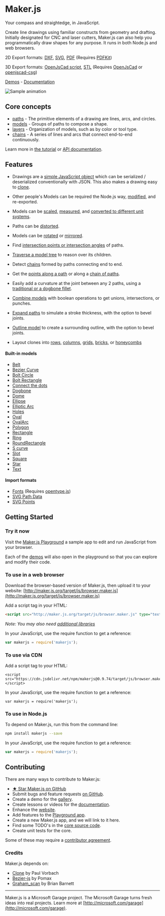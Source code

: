 # Maker.js

Your compass and straightedge, in JavaScript.

Create line drawings using familiar constructs from geometry and drafting. Initially designated for CNC and laser cutters, Maker.js can also help you programmatically draw shapes for any purpose. It runs in both Node.js and web browsers.

2D Export formats: 
[DXF](http://maker.js.org/docs/api/modules/makerjs.exporter.html#todxf), 
[SVG](http://maker.js.org/docs/api/modules/makerjs.exporter.html#tosvg),
[PDF](http://maker.js.org/docs/api/modules/makerjs.exporter.html#topdf) (Requires [PDFKit](https://pdfkit.org/))

3D Export formats: 
[OpenJsCad script](http://maker.js.org/docs/api/modules/makerjs.exporter.html#toopenjscad), 
[STL](http://maker.js.org/docs/api/modules/makerjs.exporter.html#tostl) (Requires [OpenJsCad](http://joostn.github.io/OpenJsCad/) or [openjscad-csg](https://www.npmjs.com/package/openjscad-csg))

[Demos](http://maker.js.org/demos/) - [Documentation](http://maker.js.org/docs/)

![Sample animation](http://maker.js.org/images/anim-wheel.gif)

## Core concepts

* [paths](http://maker.js.org/docs/basic-drawing/#Paths) - The primitive elements of a drawing are lines, arcs, and circles.
* [models](http://maker.js.org/docs/basic-drawing/#Models) - Groups of paths to compose a shape.
* [layers](http://maker.js.org/docs/advanced-drawing/#Layers) - Organization of models, such as by color or tool type.
* [chains](http://maker.js.org/docs/working-with-chains/#content) - A series of lines and arcs that connect end-to-end continuously.

Learn more in [the tutorial](http://maker.js.org/docs/basic-drawing/) or [API documentation](http://maker.js.org/docs/api/).

## Features

* Drawings are a [simple JavaScript object](http://maker.js.org/docs/basic-drawing/#It%27s%20Just%20JSON) which can be serialized / deserialized conventionally with JSON. This also makes a drawing easy to [clone](http://maker.js.org/docs/intermediate-drawing/#Cloning).

* Other people's Models can be required the Node.js way, [modified](http://maker.js.org/docs/intermediate-drawing/#Modifying%20models), and re-exported.

* Models can be [scaled](http://maker.js.org/docs/intermediate-drawing/#Scaling), [measured](http://maker.js.org/docs/api/modules/makerjs.measure.html#modelextents), and [converted to different unit systems](http://maker.js.org/docs/basic-drawing/#Units).

* Paths can be [distorted](http://maker.js.org/docs/api/modules/makerjs.path.html#distort).

* Models can be [rotated](http://maker.js.org/docs/intermediate-drawing/#Rotating) or [mirrored](http://maker.js.org/docs/intermediate-drawing/#Mirroring).

* Find [intersection points or intersection angles](http://maker.js.org/docs/intermediate-drawing/#Intersection) of paths.

* [Traverse a model tree](http://maker.js.org/docs/model-trees/#content) to reason over its children.

* Detect [chains](http://maker.js.org/docs/api/modules/makerjs.model.html#findchains) formed by paths connecting end to end.

* Get the [points along a path](http://maker.js.org/docs/api/modules/makerjs.path.html#topoints) or along a [chain of paths](http://maker.js.org/docs/api/modules/makerjs.chain.html#topoints).

* Easily add a curvature at the joint between any 2 paths, using a [traditional or a dogbone fillet](http://maker.js.org/docs/intermediate-drawing/#Fillets).

* [Combine models](http://maker.js.org/docs/advanced-drawing/#Combining%20with%20Boolean%20operations) with boolean operations to get unions, intersections, or punches.

* [Expand paths](http://maker.js.org/docs/advanced-drawing/#Expanding%20paths) to simulate a stroke thickness, with the option to bevel joints.

* [Outline model](http://maker.js.org/docs/advanced-drawing/#Outlining%20a%20model) to create a surrounding outline, with the option to bevel joints.

* Layout clones into [rows](http://maker.js.org/docs/api/modules/makerjs.layout.html#clonetorow), [columns](http://maker.js.org/docs/api/modules/makerjs.layout.html#clonetocolumn), [grids](http://maker.js.org/docs/api/modules/makerjs.layout.html#clonetogrid), [bricks](http://maker.js.org/docs/api/modules/makerjs.layout.html#clonetobrick), or [honeycombs](http://maker.js.org/docs/api/modules/makerjs.layout.html#clonetohoneycomb)

#### Built-in models

* [Belt](http://maker.js.org/playground/?script=Belt)
* [Bezier Curve](http://maker.js.org/playground/?script=BezierCurve)
* [Bolt Circle](http://maker.js.org/playground/?script=BoltCircle)
* [Bolt Rectangle](http://maker.js.org/playground/?script=BoltRectangle)
* [Connect the dots](http://maker.js.org/playground/?script=ConnectTheDots)
* [Dogbone](http://maker.js.org/playground/?script=Dogbone)
* [Dome](http://maker.js.org/playground/?script=Dome)
* [Ellipse](http://maker.js.org/playground/?script=Ellipse)
* [Elliptic Arc](http://maker.js.org/playground/?script=EllipticArc)
* [Holes](http://maker.js.org/playground/?script=Holes)
* [Oval](http://maker.js.org/playground/?script=Oval)
* [OvalArc](http://maker.js.org/playground/?script=OvalArc)
* [Polygon](http://maker.js.org/playground/?script=Polygon)
* [Rectangle](http://maker.js.org/playground/?script=Rectangle)
* [Ring](http://maker.js.org/playground/?script=Ring)
* [RoundRectangle](http://maker.js.org/playground/?script=RoundRectangle)
* [S curve](http://maker.js.org/playground/?script=SCurve)
* [Slot](http://maker.js.org/playground/?script=Slot)
* [Square](http://maker.js.org/playground/?script=Square)
* [Star](http://maker.js.org/playground/?script=Star)
* [Text](http://maker.js.org/playground/?script=Text)

#### Import formats

* [Fonts](http://maker.js.org/playground/?script=Text) (Requires [opentype.js](http://opentype.js.org/))
* [SVG Path Data](http://maker.js.org/docs/importing/#SVG+path+data)
* [SVG Points](http://maker.js.org/docs/importing/#SVG+points)

## Getting Started

### Try it now

Visit the [Maker.js Playground](http://maker.js.org/playground/) a sample app to edit and run JavaScript from your browser.

Each of the [demos](http://maker.js.org/demos/#content) will also open in the playground so that you can explore and modify their code.

### To use in a web browser

Download the browser-based version of Maker.js, then upload it to your website:
[http://maker.js.org/target/js/browser.maker.js](http://maker.js.org/target/js/browser.maker.js)

Add a script tag in your HTML:
```html
<script src="http://maker.js.org/target/js/browser.maker.js" type="text/javascript"></script>
```

*Note: You may also need [additional libraries](http://maker.js.org/docs/getting-started/#For+the+browser)*

In your JavaScript, use the require function to get a reference:
 
```javascript
var makerjs = require('makerjs');
```

### To use via CDN

Add a script tag to your HTML:
```
<script src="https://cdn.jsdelivr.net/npm/makerjs@0.9.74/target/js/browser.maker.js"></script>
```

In your JavaScript, use the require function to get a reference:
```
var makerjs = require('makerjs');
```

### To use in Node.js

To depend on Maker.js, run this from the command line:
```bash
npm install makerjs --save
```

In your JavaScript, use the require function to get a reference:
 
```javascript
var makerjs = require('makerjs');
```

## Contributing
There are many ways to contribute to Maker.js:
* [★ Star Maker.js on GitHub](https://github.com/Microsoft/maker.js)
* Submit bugs and feature requests [on GitHub](https://github.com/Microsoft/maker.js/issues).
* Create a demo for the [gallery](http://maker.js.org/demos/#content).
* Create lessons or videos for the [documentation](http://maker.js.org/docs/#content).
* Enhance the [website](https://github.com/Microsoft/maker.js/tree/gh-pages).
* Add features to the [Playground app](https://github.com/Microsoft/maker.js/tree/master/playground).
* Create a new Maker.js app, and we will link to it here.
* Find some TODO's in the [core source code](https://github.com/Microsoft/maker.js/tree/master/src).
* Create unit tests for the core.

Some of these may require a [contributor agreement](https://github.com/Microsoft/maker.js/blob/master/CONTRIBUTING.md).

### Credits
Maker.js depends on:
* [Clone](https://github.com/pvorb/node-clone) by Paul Vorbach
* [Bezier-js](https://github.com/Pomax/bezierjs) by Pomax
* [Graham_scan](https://github.com/brian3kb/graham_scan_js) by Brian Barnett
---

Maker.js is a Microsoft Garage project. The Microsoft Garage turns fresh ideas into real projects. Learn more at [http://microsoft.com/garage](http://microsoft.com/garage).
